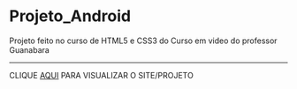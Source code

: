 # Projeto_Android
 Projeto feito no curso de HTML5 e CSS3 do Curso em video do professor Guanabara
 <hr>
 <p>CLIQUE <a href "https://saulo-rep.github.io/Projeto_Android/" target"_blank"> AQUI</a> PARA VISUALIZAR O SITE/PROJETO</p>
